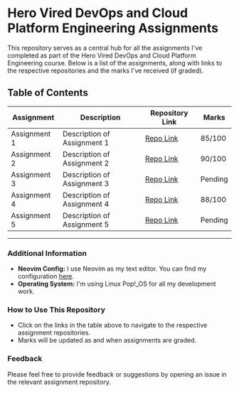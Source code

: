 
# Hero Vired DevOps and Cloud Platform Engineering Assignments

This repository serves as a central hub for all the assignments I've completed as part of the Hero Vired DevOps and Cloud Platform Engineering course. Below is a list of the assignments, along with links to the respective repositories and the marks I've received (if graded).

## Table of Contents

| Assignment | Description | Repository Link | Marks |
|------------|-------------|-----------------|-------|
| Assignment 1 | Description of Assignment 1 | [Repo Link](https://github.com/username/assignment1-repo) | 85/100 |
| Assignment 2 | Description of Assignment 2 | [Repo Link](https://github.com/username/assignment2-repo) | 90/100 |
| Assignment 3 | Description of Assignment 3 | [Repo Link](https://github.com/username/assignment3-repo) | Pending |
| Assignment 4 | Description of Assignment 4 | [Repo Link](https://github.com/username/assignment4-repo) | 88/100 |
| Assignment 5 | Description of Assignment 5 | [Repo Link](https://github.com/username/assignment5-repo) | Pending |

---

### Additional Information

- **Neovim Config:** I use Neovim as my text editor. You can find my configuration [here](https://github.com/vishwesh5544/neovish).
- **Operating System:** I'm using Linux Pop!_OS for all my development work.

### How to Use This Repository

- Click on the links in the table above to navigate to the respective assignment repositories.
- Marks will be updated as and when assignments are graded.

### Feedback

Please feel free to provide feedback or suggestions by opening an issue in the relevant assignment repository.
